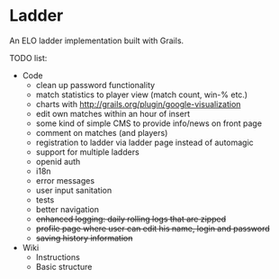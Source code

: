 Ladder
======

An ELO ladder implementation built with Grails.

TODO list:
- Code
  - clean up password functionality
  - match statistics to player view (match count, win-% etc.)
  - charts with http://grails.org/plugin/google-visualization
  - edit own matches within an hour of insert
  - some kind of simple CMS to provide info/news on front page
  - comment on matches (and players)
  - registration to ladder via ladder page instead of automagic
  - support for multiple ladders
  - openid auth
  - i18n
  - error messages
  - user input sanitation
  - tests
  - better navigation
  - ~~enhanced logging: daily rolling logs that are zipped~~
  - ~~profile page where user can edit his name, login and password~~
  - ~~saving history information~~
- Wiki
  - Instructions
  - Basic structure

